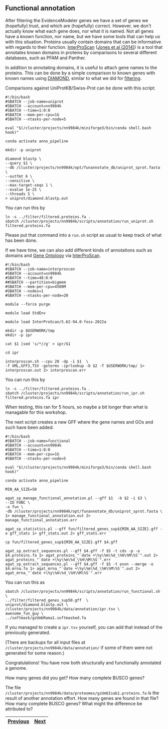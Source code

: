 ## Functional annotation

After filtering the EvidenceModeler genes we have a set of genes we (hopefully) trust, and which are (hopefully) correct. However, we don't actually know what each gene does, nor what it is named. Not all genes have a known function, nor name, but we have some tools that can help us with this situation. Proteins usually contain domains that can be informative with regards to their function. [InterProScan](https://github.com/ebi-pf-team/interproscan) ([Jones et al (2014)](https://academic.oup.com/bioinformatics/article/30/9/1236/237988)) is a tool that annotates known domains in proteins by comparisons to several different databases, such as PFAM and Panther. 

In addition to annotating domains, it is useful to attach gene names to the proteins. This can be done by a simple comparison to known genes with known names using [DIAMOND](https://github.com/bbuchfink/diamond), similar to what we did for [filtering](06_filtering.md). 

Comparisons against UniProtKB/Swiss-Prot can be done with this script:
```
#!/bin/bash
#SBATCH --job-name=uniprot
#SBATCH --account=nn9984k
#SBATCH --time=1:0:0
#SBATCH --mem-per-cpu=1G
#SBATCH --ntasks-per-node=5

eval "$(/cluster/projects/nn9984k/miniforge3/bin/conda shell.bash hook)" 

conda activate anno_pipeline

mkdir -p uniprot

diamond blastp \
--query $1 \
--db /cluster/projects/nn9984k/opt/funannotate_db/uniprot_sprot.fasta \
--outfmt 6 \
--sensitive \
--max-target-seqs 1 \
--evalue 1e-25 \
--threads 5 \
> uniprot/diamond.blastp.out
```
You can run this by 
```
ln -s ../filter/filtered.proteins.fa .
sbatch /cluster/projects/nn9984k/scripts/annotation/run_uniprot.sh filtered.proteins.fa
```
Please put that command into a `run.sh` script as usual to keep track of what has been done.

If we have time, we can also add different kinds of annotations such as domains and [Gene Ontology](https://geneontology.org/) via [InterProScan](https://github.com/ebi-pf-team/interproscan).

```
#!/bin/bash
#SBATCH --job-name=interproscan
#SBATCH --account=nn9984k
#SBATCH --time=48:0:0
##SBATCH --partition=bigmem
#SBATCH --mem-per-cpu=4500M
#SBATCH --nodes=1
#SBATCH --ntasks-per-node=20

module --force purge

module load StdEnv

module load InterProScan/5.62-94.0-foss-2022a

mkdir -p $USERWORK/tmp
mkdir -p ipr

cat $1 |sed 's/*//g' > ipr/$1

cd ipr

interproscan.sh --cpu 20 -dp -i $1  \
-f XML,GFF3,TSV -goterms -iprlookup -b $2 -T $USERWORK/tmp/ 1> interproscan.out 2> interproscan.err 
```

You can run this by 
```
ln -s ../filter/filtered.proteins.fa .
sbatch /cluster/projects/nn9984k/scripts/annotation/run_ipr.sh filtered.proteins.fa ipr
```
When testing, this ran for 5 hours, so maybe a bit longer than what is managable for this workshop.

The next script creates a new GFF where the gene names and GOs and such have been added:

```
#!/bin/bash
#SBATCH --job-name=functional
#SBATCH --account=nn9984k
#SBATCH --time=1:0:0
#SBATCH --mem-per-cpu=1G
#SBATCH --ntasks-per-node=5

eval "$(/cluster/projects/nn9984k/miniforge3/bin/conda shell.bash hook)" 

conda activate anno_pipeline

MIN_AA_SIZE=50

agat_sp_manage_functional_annotation.pl --gff $1  -b $2 -i $3 \
--ID FUNC \
-o fun \
-db /cluster/projects/nn9984k/opt/funannotate_db/uniprot_sprot.fasta \
1> manage_functional_annotation.out 2> manage_functional_annotation.err

agat_sp_statistics.pl --gff fun/filtered_genes_sup${MIN_AA_SIZE}.gff -o gff_stats 1> gff_stats.out 2> gff_stats.err

cp fun/filtered_genes_sup${MIN_AA_SIZE}.gff $4.gff 

agat_sp_extract_sequences.pl --gff $4.gff -f $5 -t cds -p -o $4.proteins.fa 1> agat_proteins_"`date +\%y\%m\%d_\%H\%M\%S`".out 2> agat_proteins_"`date +\%y\%m\%d_\%H\%M\%S`".err
agat_sp_extract_sequences.pl --gff $4.gff -f $5 -t exon --merge -o $4.mrna.fa 1> agat_mrna_"`date +\%y\%m\%d_\%H\%M\%S`".out 2> agat_mrna_"`date +\%y\%m\%d_\%H\%M\%S`".err
```

You can run this as
```
sbatch /cluster/projects/nn9984k/scripts/annotation/run_functional.sh \
../filter/filtered_genes_sup50.gff  \
uniprot/diamond.blastp.out \
/cluster/projects/nn9984k/data/annotation/ipr.tsv \
awesome_fun_guy \
../softmask/gzUmbRama1.softmasked.fa
```
If you managed to create a `ipr.tsv` yourself, you can add that instead of the previously generated.

(There are backups for all input files at `/cluster/projects/nn9984k/data/annotation/` if some of them were not generated for some reason.)


Congratulations! You have now both structurally and functionally annotated a genome.

How many genes did you get? How many complete BUSCO genes?

The file `/cluster/projects/nn9984k/data/proteomes/gzUmbIsab1.proteins.fa` is the result of another annotation effort. How many genes are found in that file? How many complete BUSCO genes? What might the difference be attributed to?

|[Previous](https://github.com/ebp-nor/gworkshop-2024/blob/main/day2_genome_annotation/06_filtering.md)|[Next](https://github.com/ebp-nor/workshop-2024/blob/main/day2_genome_annotation/orthofinder.md)|
|---|---|


